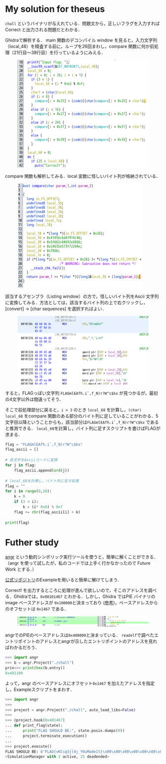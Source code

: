 # My solution for theseus
`chall` というバイナリが与えれている．問題文から，正しいフラグを入力すれば Correct と出力される問題だとわかる．

Ghidraで解析する．
main 関数のデコンパイル window を見ると，入力文字列（local_48）を精査する前に，ループを26回まわし，compare 関数に何か前処理（21行目～38行目）を行っているようにみえる．
<figure><img src="../assets/ghidra_main.png" alt=""></figure>

compare 関数も解析してみる．local 変数に怪しいバイト列が格納されている．
<figure><img src="../assets/ghidra_compare.png" alt=""></figure>

該当するアセンブラ（Listing window）の方で，怪しいバイト列をAscii 文字列に変換してみる．方法としては，該当するバイト列の上で右クリックし，[convert] -> [char sequences] を選択すればよい．
<figure><img src="../assets/ghidra_asm.png" alt=""></figure>

すると，FLAGっぽい文字列 ``FLAGmlEAfh.i`,f_N)r?W^c$kx`` が見つかるが，最初の4文字以外は間違ってそう．


そこで前処理部分に戻ると，`i > 3` のとき `local_68` を計算し，`(char) local_68` をcompare 関数のある部分のバイト列に足していることがわかる．5文字目以降ということからも，該当部分は``FLAGmlEAfh.i`,f_N)r?W^c$kx`` であると推測できる．
`local_68`を計算し，バイト列に足すスクリプトを書けばFLAGが求まる．
```python
flag = "FLAGmlEAfh.i`,f_N)r?W^c$kx"
flag_ascii = []

# 各文字をAsciiコードに変換
for j in flag:
    flag_ascii.append(ord(j))

# local_68を計算し，バイト列に足す処理
flag = ""
for i in range(0,26):
    k = 0
    if (3 < i):
        k = (i* 0xb) % 0xf
    flag += chr(flag_ascii[i] + k)

print(flag)
```

# Futher study
[angr](https://github.com/angr/angr) という動的シンボリック実行ツールを使うと，簡単に解くことができる．（angr を使って試したが，私のコードでは上手く行かなかったので Future Work とする．）

[公式リポジトリ](https://github.com/angr/angr)のExampleを用いると簡単に解けてしまう．

Correct! を出力するところに処理が進んで欲しいので，そこのアドレスを調べる．Ghidraでは，`0x00101467` とわかる．しかし，Ghidra ではPIE バイナリのimage ベースアドレスが `0x100000`と決まっており ([参考](https://github.com/NationalSecurityAgency/ghidra/issues/1020))，ベースアドレスからのオフセットは `0x1467` である．
<figure><img src="../assets/ghidra_asm2.png" alt=""></figure>

angrでのPIEのベースアドレスは`0x400000`と決まっている．
`readelf`で調べたエントリポイントのアドレスとangrが示したエントリポイントのアドレスを見ればわかるだろう．
```python
>>> import angr
>>> b = angr.Project("./chall")
prin>>> print(hex(b.entry))
0x401100
```

よって，angr のベースアドレスにオフセット`0x1467` を加えたアドレスを指定し，Exampleスクリプトをまわす．
```python
>>> import angr
>>> 
>>> project = angr.Project("./chall", auto_load_libs=False)
>>> 
>>> @project.hook(0x401467)
... def print_flag(state):
...     print("FLAG SHOULD BE:", state.posix.dumps(0))
...     project.terminate_execution()
... 
>>> project.execute()
FLAG SHOULD BE: b'FLAG{vKCsq3jl4j_Y0uMade1t}\x00\x00\x00\x00\x00\x00\x00\x00\x00\x00\x00\x00\x00\x00\x00\x00\x00\x00\x00\x00\x00\x00\x00\x00\x00\x00\x00\x00\x00\x00\x00\x00\x00\x00'
<SimulationManager with 2 active, 25 deadended>
```